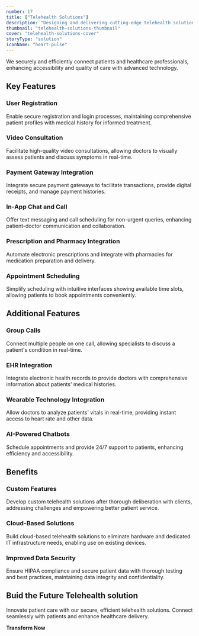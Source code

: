 ```yaml
---
number: 17
title: ["Telehealth Solutions"]
description: "Designing and delivering cutting-edge telehealth solutions to enhance patient care, streamline workflows, and improve accessibility."
thumbnail: "telehealth-solutions-thumbnail"
cover: "telehealth-solutions-cover"
storyType: "solution"
iconName: "heart-pulse"
---
```


We securely and efficiently connect patients and healthcare professionals, enhancing accessibility and quality of care with advanced technology.



## Key Features

### User Registration

Enable secure registration and login processes, maintaining comprehensive patient profiles with medical history for informed treatment.

### Video Consultation

Facilitate high-quality video consultations, allowing doctors to visually assess patients and discuss symptoms in real-time.

### Payment Gateway Integration

Integrate secure payment gateways to facilitate transactions, provide digital receipts, and manage payment histories.

### In-App Chat and Call

Offer text messaging and call scheduling for non-urgent queries, enhancing patient-doctor communication and collaboration.

### Prescription and Pharmacy Integration

Automate electronic prescriptions and integrate with pharmacies for medication preparation and delivery.

### Appointment Scheduling

Simplify scheduling with intuitive interfaces showing available time slots, allowing patients to book appointments conveniently.

## Additional Features

### Group Calls

Connect multiple people on one call, allowing specialists to discuss a patient's condition in real-time.

### EHR Integration

Integrate electronic health records to provide doctors with comprehensive information about patients' medical histories.

### Wearable Technology Integration

Allow doctors to analyze patients' vitals in real-time, providing instant access to heart rate and other data.

### AI-Powered Chatbots

Schedule appointments and provide 24/7 support to patients, enhancing efficiency and accessibility.

## Benefits

### Custom Features

Develop custom telehealth solutions after thorough deliberation with clients, addressing challenges and empowering better patient service.

### Cloud-Based Solutions

Build cloud-based telehealth solutions to eliminate hardware and dedicated IT infrastructure needs, enabling use on existing devices.

### Improved Data Security

Ensure HIPAA compliance and secure patient data with thorough testing and best practices, maintaining data integrity and confidentiality.

## Buid the Future Telehealth solution

Innovate patient care with our secure, efficient telehealth solutions. Connect seamlessly with patients and enhance healthcare delivery.

**Transform Now**
